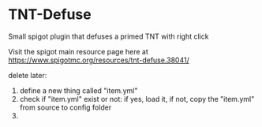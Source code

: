 # TNT-Defuse
Small spigot plugin that defuses a primed TNT with right click

Visit the spigot main resource page here at https://www.spigotmc.org/resources/tnt-defuse.38041/


delete later:

1. define a new thing called "item.yml"
2. check if "item.yml" exist or not:  if yes, load it, if not, copy the "item.yml" from source to config folder
3. 


